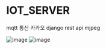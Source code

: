 # IOT_SERVER

mqtt 통신
카카오 
django rest api
mjpeg



![image](https://github.com/eunjijen/IOT_SERVER/assets/75493219/0a17954f-b51d-45ba-9689-8305ea4c2b64)
![image](https://github.com/eunjijen/IOT_SERVER/assets/75493219/028d6844-2f1b-4da0-b312-aa3ec0d8ca71)
